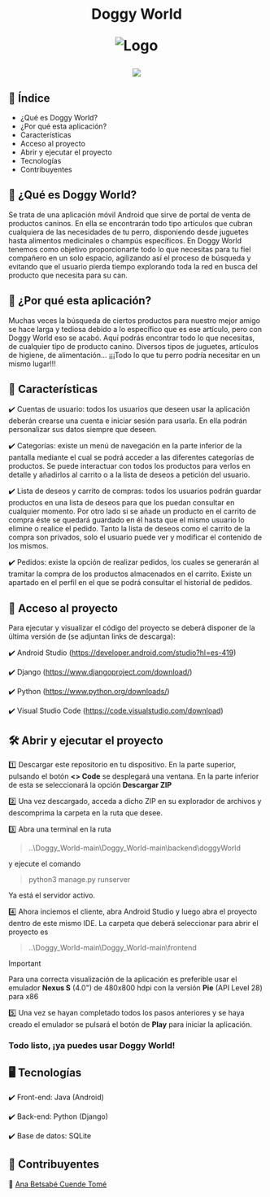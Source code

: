 <h1 align="center">Doggy World

  ![Logo](https://github.com/anacuende/Doggy_World/assets/113435331/bff389c4-20d7-4133-9853-281b6ffe9eb8)

  <p align="center">
    <img src="https://img.shields.io/badge/VERSION-1.0-rgb(0,151,117)">
  </p>
</h1>

## :round_pushpin: Índice
* ¿Qué es Doggy World?
* ¿Por qué esta aplicación?
* Características
* Acceso al proyecto
* Abrir y ejecutar el proyecto
* Tecnologías
* Contribuyentes
 
## :dog: ¿Qué es Doggy World?

Se trata de una aplicación móvil Android que sirve de portal de venta de productos caninos. En ella se encontrarán todo tipo artículos que cubran cualquiera de las necesidades de tu perro, disponiendo desde juguetes hasta alimentos medicinales o champús específicos. En Doggy World tenemos como objetivo proporcionarte todo lo que necesitas para tu fiel compañero en un solo espacio, agilizando así el proceso de búsqueda y evitando que el usuario pierda tiempo explorando toda la red en busca del producto que necesita para su can.

## :thought_balloon: ¿Por qué esta aplicación?

Muchas veces la búsqueda de ciertos productos para nuestro mejor amigo se hace larga y tediosa debido a lo específico que es ese artículo, pero con Doggy World eso se acabó. Aquí podrás encontrar todo lo que necesitas, de cualquier tipo de producto canino. Diversos tipos de juguetes, artículos de higiene, de alimentación... ¡¡¡Todo lo que tu perro podría necesitar en un mismo lugar!!!

## :feet: Características

:heavy_check_mark: Cuentas de usuario: todos los usuarios que deseen usar la aplicación deberán crearse una cuenta e iniciar sesión para usarla. En ella podrán personalizar sus datos siempre que deseen.

:heavy_check_mark: Categorías: existe un menú de navegación en la parte inferior de la pantalla mediante el cual se podrá acceder a las diferentes categorías de productos. Se puede interactuar con todos los productos para verlos en detalle y añadirlos al carrito o a la lista de deseos a petición del usuario.

:heavy_check_mark: Lista de deseos y carrito de compras: todos los usuarios podrán guardar productos en una lista de deseos para que los puedan consultar en cualquier momento. Por otro lado si se añade un producto en el carrito de compra éste se quedará guardado en él hasta que el mismo usuario lo elimine o realice el pedido. Tanto la lista de deseos como el carrito de la compra son privados, solo el usuario puede ver y modificar el contenido de los mismos.

:heavy_check_mark: Pedidos: existe la opción de realizar pedidos, los cuales se generarán al tramitar la compra de los productos almacenados en el carrito. Existe un apartado en el perfil en el que se podrá consultar el historial de pedidos.

## :calling: Acceso al proyecto

Para ejecutar y visualizar el código del proyecto se deberá disponer de la última versión de (se adjuntan links de descarga):

:heavy_check_mark: Android Studio (https://developer.android.com/studio?hl=es-419)

:heavy_check_mark: Django (https://www.djangoproject.com/download/)

:heavy_check_mark: Python (https://www.python.org/downloads/)

:heavy_check_mark: Visual Studio Code (https://code.visualstudio.com/download)

## :hammer_and_wrench: Abrir y ejecutar el proyecto

:one: Descargar este repositorio en tu dispositivo. En la parte superior, pulsando el botón <b><> Code</b> se desplegará una ventana. En la parte inferior de esta se seleccionará la opción <b>Descargar ZIP</b>

:two: Una vez descargado, acceda a dicho ZIP en su explorador de archivos y descomprima la carpeta en la ruta que desee.

:three: Abra una terminal en la ruta

> ..\Doggy_World-main\Doggy_World-main\backend\doggyWorld

y ejecute el comando

> python3 manage.py runserver

Ya está el servidor activo.

:four: Ahora inciemos el cliente, abra Android Studio y luego abra el proyecto dentro de este mismo IDE. La carpeta que deberá seleccionar para abrir el proyecto es

> ..\Doggy_World-main\Doggy_World-main\frontend

> [!IMPORTANT]
> Para una correcta visualización de la aplicación es preferible usar el emulador **Nexus S** (4.0") de 480x800 hdpi con la versión **Pie** (API Level 28) para x86

:five: Una vez se hayan completado todos los pasos anteriores y se haya creado el emulador se pulsará el botón de **Play** para iniciar la aplicación.

<h3>Todo listo, ¡ya puedes usar Doggy World!</h3>

## :desktop_computer: Tecnologías

:heavy_check_mark: Front-end: Java (Android)

:heavy_check_mark: Back-end: Python (Django)

:heavy_check_mark: Base de datos: SQLite

## :bust_in_silhouette: Contribuyentes

:ribbon: [Ana Betsabé Cuende Tomé](https://github.com/anacuende)
